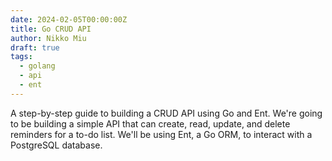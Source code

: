 ```yaml
---
date: 2024-02-05T00:00:00Z
title: Go CRUD API
author: Nikko Miu
draft: true
tags:
  - golang
  - api
  - ent
---
```


A step-by-step guide to building a CRUD API using Go and Ent. We're going to be building a simple API that can
create, read, update, and delete reminders for a to-do list. We'll be using Ent, a Go ORM, to interact with a
PostgreSQL database.
